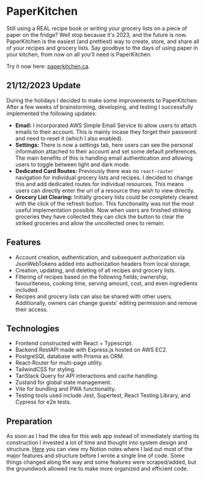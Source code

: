 ﻿# PaperKitchen

Still using a REAL recipe book or writing your grocery lists on a piece of paper on the fridge? Well stop because it's 2023, and the future is now. PaperKitchen is the easiest (and prettiest) way to create, store, and share all of your recipes and grocery lists. Say goodbye to the days of using paper in your kitchen, from now on all you'll need is PaperKitchen.

Try it now here: [paperkitchen.ca](https://paperkitchen.ca).

## 21/12/2023 Update

During the holidays I decided to make some improvements to PaperKitchen. After a few weeks of brainstorming, developing, and testing I successfully implemented the following updates:

- **Email:** I incorporated AWS Simple Email Service to allow users to attach emails to their account. This is mainly incase they forget their password and need to reset it (which I also enabled).
- **Settings:** There is now a settings tab, here users can see the personal information attached to their account and set some default preferences. The main benefits of this is handling email authentication and allowing users to toggle between light and dark mode.
- **Dedicated Card Routes:** Previously there was no `react-router` navigation for individual grocery lists and recipes. I decided to change this and add dedicated routes for individual resources. This means users can directly enter the url of a resource they wish to view directly.
- **Grocery List Clearing:** Initially grocery lists could be completely cleared with the click of the refresh button. This functionality was not the most useful implementation possible. Now when users are finished striking groceries they have collected they can click the button to clear the striked groceries and allow the uncollected ones to remain.

## Features

- Account creation, authentication, and subsequent authorization via JsonWebTokens added into authorization headers from local storage.
- Creation, updating, and deleting of all recipes and grocery lists.
- Filtering of recipes based on the following fields; ownership, favouriteness, cooking time, serving amount, cost, and even ingredients included.
- Recipes and grocery lists can also be shared with other users. Additionally, owners can change guests' editing permission and remove their access.

## Technologies

- Frontend constructed with React + Typescript.
- Backend RestAPI made with Express.js hosted on AWS EC2.
- PostgreSQL database with Prisma as ORM.
- React-Router for multi-page utility.
- TailwindCSS for styling.
- TanStack Query for API interactions and cache handling.
- Zustand for global state management.
- Vite for bundling and PWA functionality.
- Testing tools used include Jest, Supertest, React Testing Library, and Cypress for e2e tests.

## Preparation

As soon as I had the idea for this web app instead of immediately starting its construction I invested a lot of time and thought into system design and structure. [Here](https://www.notion.so/adnanradwan/Cooking-Webapp-564c3f285be64409ace1f72cfd20bfef?pvs=4) you can view my Notion notes where I laid out most of the major features and structure before I wrote a single line of code. Some things changed along the way and some features were scraped/added, but the groundwork allowed me to make more organized and efficient code.
